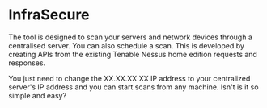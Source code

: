 # InfraSecure

The tool is designed to scan your servers and network devices through a centralised server. You can also schedule a scan. This is developed by creating APIs from the existing Tenable Nessus home edition requests and responses.

You just need to change the XX.XX.XX.XX IP address to your centralized server's IP address and you can start scans from any machine. Isn't is it so simple and easy?
